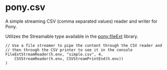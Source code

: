 # pony.csv

A simple streaming CSV (comma separated values) reader and writer for Pony.

Utilizes the Streamable type available in the [pony.fileExt](https://github.com/KittyMac/pony.fileExt) library.

```
// Use a file streamer to pipe the content through the CSV reader and 
// then through the CSV printer to see it in the console
FileExtStreamReader(h.env, "simple.csv", 4,
	CSVStreamReader(h.env, CSVStreamPrintEnd(h.env))
)
```
